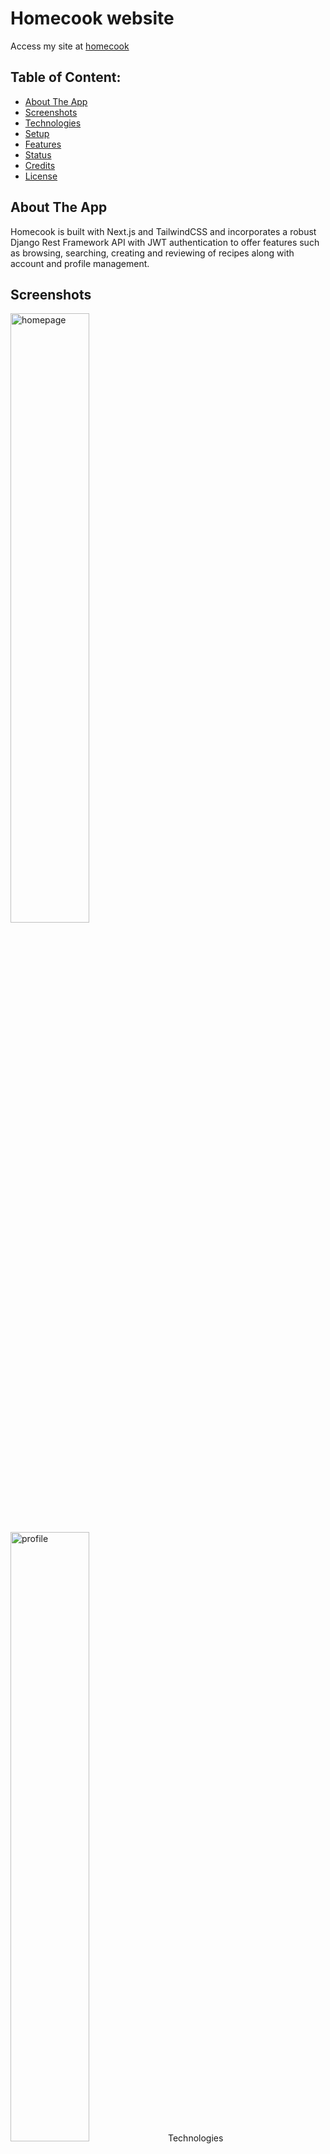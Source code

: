 # Homecook website
Access my site at [homecook](https://homecook.up.railway.app/)

## Table of Content:

- [About The App](#about-the-app)
- [Screenshots](#screenshots)
- [Technologies](#technologies)
- [Setup](#setup)
- [Features](#features)
- [Status](#status)
- [Credits](#credits)
- [License](#license)

## About The App
Homecook is built with Next.js and TailwindCSS and incorporates a robust Django Rest Framework API with JWT authentication to offer features such as browsing, searching, creating and reviewing of recipes along with account and profile management.

## Screenshots

<img src="https://res.cloudinary.com/dui608qtq/image/upload/v1678965198/screenshots/homepage-1_etowig.jpg" alt="homepage" style="width:50%;">
<img src="https://res.cloudinary.com/dui608qtq/image/upload/v1678965198/screenshots/profile_ywfkq5.jpg" alt="profile" style="width:50%;"
![Screenshots](https://res.cloudinary.com/dui608qtq/image/upload/v1678965387/screenshots/category-page_bntmep.jpg)
![Screenshots](https://res.cloudinary.com/dui608qtq/image/upload/v1678965448/screenshots/single-page_hzkcw4.jpg)


## Technologies
- Next.js 13.1.2
- Js-cookie 3.0.1
- TailwindCSS 3.2.4
- Backend using Django, DRF [find here](https://github.com/hagonin/Recipe-api)

## Setup
- Clone this repository
- Open terminal and run `npm install`
- Run `npm run dev`
- Open http://localhost:3000 with your browser to see the result

## Features
* 🔍 Powerful search bar for recipes by name, ingredients
* 🧾 Recipe categories: easily browse and explore recipes by breakfast, lunch, dinner, etc...
* 🙎 Personalized User Profiles : create profile, save favorite recipes
* 🔑 Secure email and password authentication
* 🔓 Password reset and email verification functionality
* ✨ Rating and review recipes
* 📗Backend is built using Django REST framework and can be found [here](https://recipe-api.up.railway.app/)

## Status
Project is: _in progress_ 

## Credits
List of contriubutors:
- [Mi Huynh](huynhmi1209@gmail.com)
- [Ha Gonin](goninha@outlook.fr)

## License
Usage is provided under the [MIT License](http://opensource.org/licenses/mit-license.php). See LICENSE for the full details.
